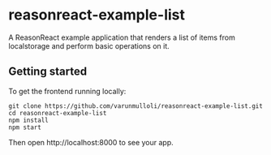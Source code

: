 # reasonreact-example-list
A ReasonReact example application that renders a list of items from localstorage and perform basic operations on it.

## Getting started

To get the frontend running locally:

```
git clone https://github.com/varunmulloli/reasonreact-example-list.git
cd reasonreact-example-list
npm install
npm start
```

Then open http://localhost:8000 to see your app.
